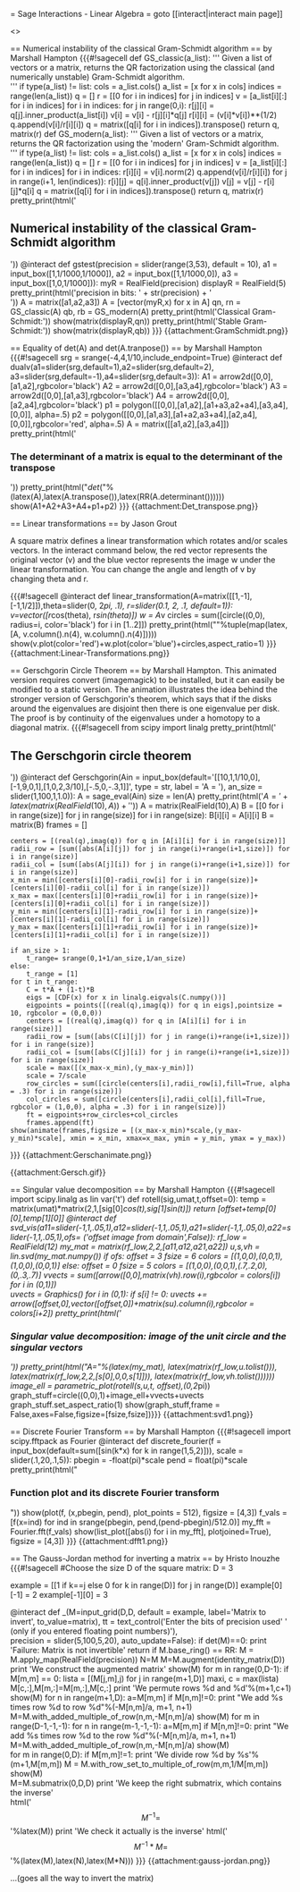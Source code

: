 = Sage Interactions - Linear Algebra =
goto [[interact|interact main page]]

<<TableOfContents>>

== Numerical instability of the classical Gram-Schmidt algorithm ==
by Marshall Hampton 
{{{#!sagecell
def GS_classic(a_list):
    '''
    Given a list of vectors or a matrix, returns the QR factorization using the classical (and numerically unstable) Gram-Schmidt algorithm.    
    '''
    if type(a_list) != list:
        cols = a_list.cols()
        a_list = [x for x in cols]
    indices = range(len(a_list))
    q = []
    r = [[0 for i in indices] for j in indices]
    v = [a_list[i][:] for i in indices]
    for i in indices:
        for j in range(0,i):
            r[j][i] = q[j].inner_product(a_list[i])
            v[i] = v[i] - r[j][i]*q[j]
        r[i][i] = (v[i]*v[i])**(1/2)
        q.append(v[i]/r[i][i])
    q = matrix([q[i] for i in indices]).transpose()
    return q, matrix(r)
def GS_modern(a_list):
    '''
    Given a list of vectors or a matrix, returns the QR factorization using the 'modern' Gram-Schmidt algorithm.    
    '''
    if type(a_list) != list:
        cols = a_list.cols()
        a_list = [x for x in cols]
    indices = range(len(a_list))
    q = []
    r = [[0 for i in indices] for j in indices]
    v = [a_list[i][:] for i in indices]
    for i in indices:
        r[i][i] = v[i].norm(2)
        q.append(v[i]/r[i][i])
        for j in range(i+1, len(indices)):
            r[i][j] = q[i].inner_product(v[j])
            v[j] = v[j] - r[i][j]*q[i]
    q = matrix([q[i] for i in indices]).transpose()
    return q, matrix(r)
pretty_print(html('<h2>Numerical instability of the classical Gram-Schmidt algorithm</h2>'))
@interact
def gstest(precision = slider(range(3,53), default = 10), a1 = input_box([1,1/1000,1/1000]), a2 = input_box([1,1/1000,0]), a3 = input_box([1,0,1/1000])):
    myR = RealField(precision)
    displayR = RealField(5)
    pretty_print(html('precision in bits: ' + str(precision) + '<br>'))
    A = matrix([a1,a2,a3])
    A = [vector(myR,x) for x in A]
    qn, rn = GS_classic(A)
    qb, rb = GS_modern(A)
    pretty_print(html('Classical Gram-Schmidt:'))
    show(matrix(displayR,qn))
    pretty_print(html('Stable Gram-Schmidt:'))
    show(matrix(displayR,qb))
}}}
{{attachment:GramSchmidt.png}}

== Equality of det(A) and det(A.tranpose()) ==
by Marshall Hampton
{{{#!sagecell
srg = srange(-4,4,1/10,include_endpoint=True)
@interact
def dualv(a1=slider(srg,default=1),a2=slider(srg,default=2), a3=slider(srg,default=-1),a4=slider(srg,default=3)):
    A1 = arrow2d([0,0],[a1,a2],rgbcolor='black')
    A2 = arrow2d([0,0],[a3,a4],rgbcolor='black')
    A3 = arrow2d([0,0],[a1,a3],rgbcolor='black')
    A4 = arrow2d([0,0],[a2,a4],rgbcolor='black')
    p1 = polygon([[0,0],[a1,a2],[a1+a3,a2+a4],[a3,a4],[0,0]], alpha=.5)
    p2 = polygon([[0,0],[a1,a3],[a1+a2,a3+a4],[a2,a4],[0,0]],rgbcolor='red', alpha=.5)
    A = matrix([[a1,a2],[a3,a4]])
    pretty_print(html('<h3>The determinant of a matrix is equal to the determinant of the transpose</h3>'))
    pretty_print(html("$det(%s) = det(%s)=%s$"%(latex(A),latex(A.transpose()),latex(RR(A.determinant())))))
    show(A1+A2+A3+A4+p1+p2)
}}}
{{attachment:Det_transpose.png}}

== Linear transformations ==
by Jason Grout

A square matrix defines a linear transformation which rotates and/or scales vectors.  In the interact command below, the red vector represents the original vector (v) and the blue vector represents the image w under the linear transformation.  You can change the angle and length of v by changing theta and r.

{{{#!sagecell
@interact
def linear_transformation(A=matrix([[1,-1],[-1,1/2]]),theta=slider(0, 2*pi, .1), r=slider(0.1, 2, .1, default=1)):
    v=vector([r*cos(theta), r*sin(theta)])
    w = A*v
    circles = sum([circle((0,0), radius=i, color='black') for i in [1..2]])
    pretty_print(html("$%s %s=%s$"%tuple(map(latex, [A, v.column().n(4), w.column().n(4)]))))
    show(v.plot(color='red')+w.plot(color='blue')+circles,aspect_ratio=1)
}}}
{{attachment:Linear-Transformations.png}}

== Gerschgorin Circle Theorem ==
by Marshall Hampton.  This animated version requires convert (imagemagick) to be installed, but it can easily be modified to a static version.
The animation illustrates the idea behind the stronger version of Gerschgorin's theorem, which says that if the disks around the eigenvalues are disjoint then there is one eigenvalue per disk.  The proof is by continuity of the eigenvalues under a homotopy to a diagonal matrix. 
{{{#!sagecell
from scipy import linalg
pretty_print(html('<h2>The Gerschgorin circle theorem</h2>'))
@interact
def Gerschgorin(Ain = input_box(default='[[10,1,1/10,0],[-1,9,0,1],[1,0,2,3/10],[-.5,0,-.3,1]]', type = str, label = 'A = '), an_size = slider(1,100,1,1.0)):
    A = sage_eval(Ain)
    size = len(A)
    pretty_print(html('$A = ' + latex(matrix(RealField(10),A))+'$'))
    A = matrix(RealField(10),A)
    B = [[0 for i in range(size)] for j in range(size)]
    for i in range(size):
        B[i][i] = A[i][i]
    B = matrix(B)
    frames = []

    centers = [(real(q),imag(q)) for q in [A[i][i] for i in range(size)]]
    radii_row = [sum([abs(A[i][j]) for j in range(i)+range(i+1,size)]) for i in range(size)]
    radii_col = [sum([abs(A[j][i]) for j in range(i)+range(i+1,size)]) for i in range(size)]
    x_min = min([centers[i][0]-radii_row[i] for i in range(size)]+[centers[i][0]-radii_col[i] for i in range(size)])
    x_max = max([centers[i][0]+radii_row[i] for i in range(size)]+[centers[i][0]+radii_col[i] for i in range(size)])
    y_min = min([centers[i][1]-radii_row[i] for i in range(size)]+[centers[i][1]-radii_col[i] for i in range(size)])
    y_max = max([centers[i][1]+radii_row[i] for i in range(size)]+[centers[i][1]+radii_col[i] for i in range(size)])

    if an_size > 1: 
        t_range= srange(0,1+1/an_size,1/an_size)
    else:
        t_range = [1]
    for t in t_range:
        C = t*A + (1-t)*B
        eigs = [CDF(x) for x in linalg.eigvals(C.numpy())]
        eigpoints = points([(real(q),imag(q)) for q in eigs],pointsize = 10, rgbcolor = (0,0,0))
        centers = [(real(q),imag(q)) for q in [A[i][i] for i in range(size)]]
        radii_row = [sum([abs(C[i][j]) for j in range(i)+range(i+1,size)]) for i in range(size)]
        radii_col = [sum([abs(C[j][i]) for j in range(i)+range(i+1,size)]) for i in range(size)]
        scale = max([(x_max-x_min),(y_max-y_min)])
        scale = 7/scale
        row_circles = sum([circle(centers[i],radii_row[i],fill=True, alpha = .3) for i in range(size)])
        col_circles = sum([circle(centers[i],radii_col[i],fill=True, rgbcolor = (1,0,0), alpha = .3) for i in range(size)])
        ft = eigpoints+row_circles+col_circles
        frames.append(ft)
    show(animate(frames,figsize = [(x_max-x_min)*scale,(y_max-y_min)*scale], xmin = x_min, xmax=x_max, ymin = y_min, ymax = y_max))
}}}
{{attachment:Gerschanimate.png}}

{{attachment:Gersch.gif}}

== Singular value decomposition ==
by Marshall Hampton
{{{#!sagecell
import scipy.linalg as lin
var('t')
def rotell(sig,umat,t,offset=0):
    temp = matrix(umat)*matrix(2,1,[sig[0]*cos(t),sig[1]*sin(t)])
    return [offset+temp[0][0],temp[1][0]]
@interact
def svd_vis(a11=slider(-1,1,.05,1),a12=slider(-1,1,.05,1),a21=slider(-1,1,.05,0),a22=slider(-1,1,.05,1),ofs= ('offset image from domain',False)):
    rf_low = RealField(12)
    my_mat = matrix(rf_low,2,2,[a11,a12,a21,a22])
    u,s,vh = lin.svd(my_mat.numpy())
    if ofs: 
        offset = 3
        fsize = 6
        colors = [(1,0,0),(0,0,1),(1,0,0),(0,0,1)]
    else: 
        offset = 0
        fsize = 5
        colors = [(1,0,0),(0,0,1),(.7,.2,0),(0,.3,.7)]
    vvects = sum([arrow([0,0],matrix(vh).row(i),rgbcolor = colors[i]) for i in (0,1)])    
    uvects = Graphics()
    for i in (0,1):
        if s[i] != 0: uvects += arrow([offset,0],vector([offset,0])+matrix(s*u).column(i),rgbcolor = colors[i+2])
    pretty_print(html('<h3>Singular value decomposition: image of the unit circle and the singular vectors</h3>'))
    pretty_print(html("$A = %s  = %s %s %s$"%(latex(my_mat), latex(matrix(rf_low,u.tolist())), latex(matrix(rf_low,2,2,[s[0],0,0,s[1]])), latex(matrix(rf_low,vh.tolist())))))
    image_ell = parametric_plot(rotell(s,u,t, offset),(0,2*pi))
    graph_stuff=circle((0,0),1)+image_ell+vvects+uvects
    graph_stuff.set_aspect_ratio(1)
    show(graph_stuff,frame = False,axes=False,figsize=[fsize,fsize])}}}
{{attachment:svd1.png}}

== Discrete Fourier Transform ==
by Marshall Hampton
{{{#!sagecell
import scipy.fftpack as Fourier
@interact
def discrete_fourier(f = input_box(default=sum([sin(k*x) for k in range(1,5,2)])), scale = slider(.1,20,.1,5)):
    pbegin = -float(pi)*scale
    pend = float(pi)*scale
    pretty_print(html("<h3>Function plot and its discrete Fourier transform</h3>"))
    show(plot(f, (x,pbegin, pend), plot_points = 512), figsize = [4,3])
    f_vals = [f(x=ind) for ind in srange(pbegin, pend,(pend-pbegin)/512.0)]
    my_fft = Fourier.fft(f_vals)
    show(list_plot([abs(i) for i in my_fft], plotjoined=True), figsize = [4,3])
}}}
{{attachment:dfft1.png}}

== The Gauss-Jordan method for inverting a matrix ==
by Hristo Inouzhe
{{{#!sagecell
#Choose the size D of the square matrix:
D = 3

example = [[1 if k==j else 0 for k in range(D)] for j in range(D)]
example[0][-1] = 2
example[-1][0] = 3

@interact
def _(M=input_grid(D,D, default = example,
                   label='Matrix to invert', to_value=matrix),
      tt = text_control('Enter the bits of precision used'
                        ' (only if you entered floating point numbers)'),  
      precision = slider(5,100,5,20),
      auto_update=False):
    if det(M)==0:
        print 'Failure: Matrix is not invertible'
        return
    if M.base_ring() == RR:
        M = M.apply_map(RealField(precision))
    N=M
    M=M.augment(identity_matrix(D))
    print 'We construct the augmented matrix'
    show(M)
    for m in range(0,D-1):
        if M[m,m] == 0:
            lista = [(M[j,m],j) for j in range(m+1,D)]
            maxi, c = max(lista)
            M[c,:],M[m,:]=M[m,:],M[c,:]
            print 'We permute rows %d and %d'%(m+1,c+1)
            show(M)
        for n in range(m+1,D):
            a=M[m,m]
            if M[n,m]!=0:
                print "We add %s times row %d to row %d"%(-M[n,m]/a, m+1, n+1)
                M=M.with_added_multiple_of_row(n,m,-M[n,m]/a)
                show(M)
    for m in range(D-1,-1,-1):
        for n in range(m-1,-1,-1):
            a=M[m,m]
            if M[n,m]!=0:
                print "We add %s times row %d to the row %d"%(-M[n,m]/a, m+1, n+1)
                M=M.with_added_multiple_of_row(n,m,-M[n,m]/a)
                show(M)       
    for m in range(0,D):
        if M[m,m]!=1:
            print 'We divide row %d by %s'%(m+1,M[m,m])
            M = M.with_row_set_to_multiple_of_row(m,m,1/M[m,m])
            show(M)   
    M=M.submatrix(0,D,D)
    print 'We keep the right submatrix, which contains the inverse'        
    html('$$M^{-1}=%s$$'%latex(M))
    print 'We check it actually is the inverse'
    html('$$M^{-1}*M=%s*%s=%s$$'%(latex(M),latex(N),latex(M*N)))
}}}
{{attachment:gauss-jordan.png}}

...(goes all the way to invert the matrix)
